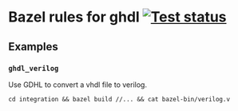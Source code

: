 # Bazel rules for ghdl [![Test status](https://github.com/filmil/bazel_rules_ghdl/workflows/Test/badge.svg)](https://github.com/filmil/bazel_rules_ghdl/workflows/Test/badge.svg)

## Examples

### `ghdl_verilog`

Use GDHL to convert a vhdl file to verilog.

```
cd integration && bazel build //... && cat bazel-bin/verilog.v
```
